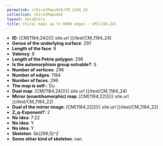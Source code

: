 ```yaml
--- 
 permalink: /chiralMaps6kE/CM_1184_24 
 collection: chiralMaps6kE
 layout: dataEntry
 title: Chiral maps up to 6000 edges - CM[1184;24]
---
```


- **ID**: [CM[1184;24]]({{ site.url }}/test/CM_1184_24)
- **Genus of the underlying surface**: 297
- **Length of the face**: 8
- **Valency**: 8
- **Length of the Petrie polygon**: 296
- **Is the automorphism group solvable?**: S
- **Number of vertices**: 296
- **Number of edges**: 1184
- **Number of faces**: 296
- **The map is self-**: Du
- **Dual map**: [CM[1184;24]]({{ site.url }}/test/CM_1184_24)
- **Mirror (enantihomorphic) map**: [CM[1184;22]]({{ site.url }}/test/CM_1184_22)
- **Dual of the mirror image**: [CM[1184;22]]({{ site.url }}/test/CM_1184_22)
- **Z_q-Exponent?**: 2
- **No idea**:  7:22
- **No idea**: Y
- **No idea**: Y
- **Skeleton**: Sk(296;5)^2
- **Some other kind of skeleton**: nan
